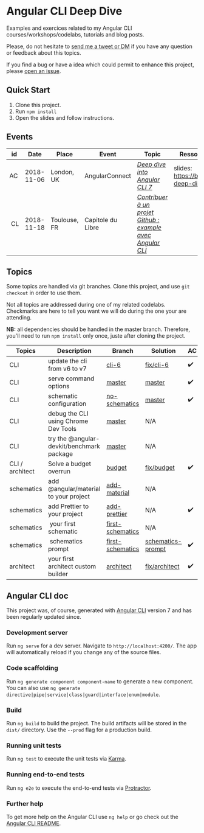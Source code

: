# Angular CLI Deep Dive

Examples and exercices related to my Angular CLI courses/workshops/codelabs, tutorials and blog posts.

Please, do not hesitate to [send me a tweet or DM][tweet] if you have any question or feedback about this topics.

If you find a bug or have a idea which could permit to enhance this project, please [open an issue][new-issue].

[new-issue]: https://github.com/noelmace/angular-cli-deep-dive/issues/new
[tweet]: https://twitter.com/noel_mace

## Quick Start

1. Clone this project.
2. Run `npm install`
3. Open the slides and follow instructions.

## Events

| id | Date | Place | Event | Topic |  Ressources |
| --- | --- | --- | --- | --- | --- |
| AC | 2018-11-06 | London, UK | AngularConnect | [_Deep dive into Angular CLI 7_](https://angularconnect.com/talks#noel-mace) | slides: https://bit.ly/cli-deep-dive-ac |
| CL | 2018-11-18 | Toulouse, FR | Capitole du Libre | [_Contribuer à un projet Github : example avec Angular CLI_](https://2018.capitoledulibre.org/programme/#contribuer-a-un-projet-github-exemple-avec-angular) |  |

## Topics

Some topics are handled via git branches. Clone this project, and use `git checkout` in order to use them.

Not all topics are addressed during one of my related codelabs. Checkmarks are here to tell you want we will do during the one your are attending.

**NB:** all dependencies should be handled in the master branch. Therefore, you'll need to run `npm install` only once, juste after cloning the project. 

| Topics | Description | Branch | Solution | AC | CL |
| --- | --- | --- | --- | --- | --- |
| CLI | update the cli from v6 to v7 | [cli-6] | [fix/cli-6] | :heavy_check_mark: |
| CLI | serve command options | [master] | [master] | :heavy_check_mark: |
| CLI | schematic configuration | [no-schematics] | [master] | :heavy_check_mark: |
| CLI | debug the CLI using Chrome Dev Tools | [master] | N/A |  | :heavy_check_mark: |
| CLI | try the @angular-devkit/benchmark package | [master] | N/A | | :question: |
| CLI / architect | Solve a budget overrun | [budget] | [fix/budget] | :heavy_check_mark: |
| schematics | add @angular/material to your project | [add-material] | N/A | 
| schematics | add Prettier to your project | [add-prettier] | N/A | :heavy_check_mark: | 
| schematics | your first schematic | [first-schematics] | N/A |  | :question:|
| schematics | schematics prompt | [first-schematics] | [schematics-prompt] | :heavy_check_mark: |  |
| architect | your first architect custom builder | [architect] | [fix/architect] | :heavy_check_mark: | :question: |

[master]: https://github.com/noelmace/angular-cli-deep-dive/tree/master
[architect]: https://github.com/noelmace/angular-cli-deep-dive/tree/architect
[fix/architect]: https://github.com/noelmace/angular-cli-deep-dive/tree/fix/architect
[add-material]:  https://github.com/noelmace/angular-cli-deep-dive/tree/add-material
[cli-6]: https://github.com/noelmace/angular-cli-deep-dive/tree/cli-6
[fix/cli-6]: https://github.com/noelmace/angular-cli-deep-dive/tree/fix/cli-6
[budget]: https://github.com/noelmace/angular-cli-deep-dive/tree/budget
[fix/budget]: https://github.com/noelmace/angular-cli-deep-dive/tree/fix/budget
[add-prettier]: https://github.com/noelmace/angular-cli-deep-dive/tree/add-prettier
[first-schematics]: https://github.com/noelmace/angular-cli-deep-dive/tree/first-schematics
[schematics-prompt]: https://github.com/noelmace/angular-cli-deep-dive/tree/schematics-prompt
[no-schematics]: https://github.com/noelmace/angular-cli-deep-dive/tree/no-schematics

## Angular CLI doc

This project was, of course, generated with [Angular CLI](https://github.com/angular/angular-cli) version 7 and has been regularly updated since.

### Development server

Run `ng serve` for a dev server. Navigate to `http://localhost:4200/`. The app will automatically reload if you change any of the source files.

### Code scaffolding

Run `ng generate component component-name` to generate a new component. You can also use `ng generate directive|pipe|service|class|guard|interface|enum|module`.

### Build

Run `ng build` to build the project. The build artifacts will be stored in the `dist/` directory. Use the `--prod` flag for a production build.

### Running unit tests

Run `ng test` to execute the unit tests via [Karma](https://karma-runner.github.io).

### Running end-to-end tests

Run `ng e2e` to execute the end-to-end tests via [Protractor](http://www.protractortest.org/).

### Further help

To get more help on the Angular CLI use `ng help` or go check out the [Angular CLI README](https://github.com/angular/angular-cli/blob/master/README.md).
